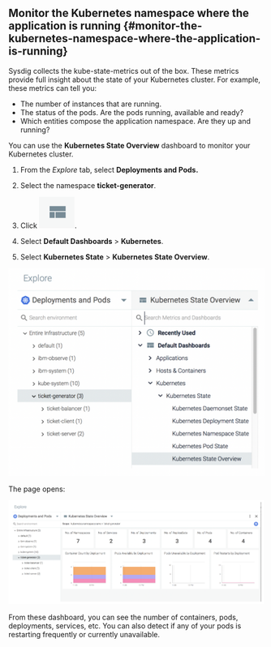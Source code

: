 ## Monitor the Kubernetes namespace where the application is running {#monitor-the-kubernetes-namespace-where-the-application-is-running}

Sysdig collects the kube-state-metrics out of the box. These metrics provide full insight about the state of your Kubernetes cluster. For example, these metrics can tell you:

*  The number of instances that are running.
*  The status of the pods. Are the pods running, available and ready?
*  Which entities compose the application namespace. Are they up and running?

You can use the **Kubernetes State Overview** dashboard to monitor your Kubernetes cluster.

1. From the _Explore_ tab, select **Deployments and Pods.**

2. Select the namespace **ticket-generator**.

3. Click ![](../images/sysdig_img33a.png).

4. Select **Default Dashboards** &gt; **Kubernetes**.

5. Select **Kubernetes State** &gt; **Kubernetes State Overview**.

![](../images/sysdig_img73.png)

The page opens:

![](../images/sysdig_img74.png)

From these dashboard, you can see the number of containers, pods, deployments, services, etc. You can also detect if any of your pods is restarting frequently or currently unavailable.